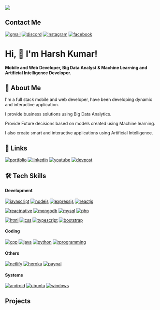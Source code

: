 
<img src="https://w0.peakpx.com/wallpaper/19/380/HD-wallpaper-code-once-code-developer-life-simple-tip.jpg"/>

## Contact Me

[![gmail](https://img.shields.io/badge/Gmail-D14836?style=for-the-badge&logo=gmail&logoColor=white)](mailto:harshkumar093@gmail.com)
[![discord](https://img.shields.io/badge/Discord-7289DA?style=for-the-badge&logo=discord&logoColor=white)](https://discord.gg/kSncXUxY48)
[![instagram](https://img.shields.io/badge/Instagram-E4405F?style=for-the-badge&logo=instagram&logoColor=white)](https://www.instagram.com/javascriptextreme/)
[![facebook](https://img.shields.io/badge/Facebook-1877F2?style=for-the-badge&logo=facebook&logoColor=white)](https://www.facebook.com/groups/2945235602398956)

# Hi, 👋 I'm Harsh Kumar!
#### Mobile and Web Developer, Big Data Analyst & Machine Learning and Artificial Intelligence Developer.


## 🚀 About Me
I'm a full stack mobile and web developer, have been developing dynamic and interactive application.

I provide business solutions using Big Data Analytics.

Provide Future decisions based on models created using Machine learning. 

I also create smart and interactive applications using Artificial Intelligence.


## 🔗 Links
[![portfolio](https://img.shields.io/badge/my_portfolio-FFF?style=for-the-badge&logo=ko-fi&logoColor=black)](https://harshkumar-portfolio.herokuapp.com/)
[![linkedin](https://img.shields.io/badge/linkedin-0A66C2?style=for-the-badge&logo=linkedin&logoColor=white)](https://www.linkedin.com/in/harsh-kumar-48a851196/)
[![youtube](https://img.shields.io/badge/YouTube-FF0000?style=for-the-badge&logo=youtube&logoColor=white)](https://www.youtube.com/channel/UCV0FcHjaMSBt8rMfOwEFNgQ)
[![devpost](https://badges.devpost-shields.com/get-badge?name=*&id=project-id&type=big-logo&style=flat-square)](https://devpost.com/harshkumar093?ref_content=user-portfolio&ref_feature=portfolio&ref_medium=global-nav)


## 🛠 Tech Skills
#### **Development**
[![javascript](https://img.shields.io/badge/JavaScript-323330?style=for-the-badge&logo=javascript&logoColor=F7DF1E)](https://www.javascript.com/)
[![nodejs](https://img.shields.io/badge/Node.js-43853D?style=for-the-badge&logo=node.js&logoColor=white)](https://nodejs.org/en/)
[![expressjs](https://img.shields.io/badge/Express.js-404D59?style=for-the-badge)](https://expressjs.com/)
[![reactjs](https://img.shields.io/badge/React-20232A?style=for-the-badge&logo=react&logoColor=61DAFB)](https://reactjs.org/)


[![reactnative](https://img.shields.io/badge/React_Native-20232A?style=for-the-badge&logo=react&logoColor=61DAFB)](https://reactnative.dev/)
[![mongodb](https://img.shields.io/badge/MongoDB-4EA94B?style=for-the-badge&logo=mongodb&logoColor=white)](https://www.mongodb.com/)
[![mysql](https://img.shields.io/badge/MySQL-00000F?style=for-the-badge&logo=mysql&logoColor=white)](https://www.mysql.com/)
[![php](https://img.shields.io/badge/PHP-777BB4?style=for-the-badge&logo=php&logoColor=white)](https://www.php.net/)

[![html](https://img.shields.io/badge/HTML5-E34F26?style=for-the-badge&logo=html5&logoColor=white)](https://www.w3schools.com/html/)
[![css](https://img.shields.io/badge/CSS3-1572B6?style=for-the-badge&logo=css3&logoColor=white)](https://developer.mozilla.org/en-US/docs/Web/CSS)
[![typescript](https://img.shields.io/badge/TypeScript-007ACC?style=for-the-badge&logo=typescript&logoColor=white)](https://www.typescriptlang.org/)
[![bootstrap](https://img.shields.io/badge/Bootstrap-563D7C?style=for-the-badge&logo=bootstrap&logoColor=white)](https://getbootstrap.com/)


#### **Coding** 
[![cpp](https://img.shields.io/badge/C%2B%2B-00599C?style=for-the-badge&logo=c%2B%2B&logoColor=white)](https://www.cplusplus.com/)
[![java](https://img.shields.io/badge/Java-ED8B00?style=for-the-badge&logo=java&logoColor=white)](https://www.java.com/en/)
[![python](https://img.shields.io/badge/Python-14354C?style=for-the-badge&logo=python&logoColor=white)](https://www.python.org/)
[![rprogramming](https://img.shields.io/badge/R-276DC3?style=for-the-badge&logo=r&logoColor=white)](https://www.tutorialspoint.com/r/index.htm)

#### **Others**
[![netlify](https://img.shields.io/badge/Netlify-00C7B7?style=for-the-badge&logo=netlify&logoColor=white)](https://www.netlify.com/)
[![heroku](https://img.shields.io/badge/Heroku-430098?style=for-the-badge&logo=heroku&logoColor=white)](https://www.heroku.com)
[![paypal](https://img.shields.io/badge/PayPal-00457C?style=for-the-badge&logo=paypal&logoColor=white)](https://www.paypal.com/in/webapps/mpp/home?kid=p39982204948)


#### **Systems**
[![android](https://img.shields.io/badge/Android-3DDC84?style=for-the-badge&logo=android&logoColor=white)](https://docs.microsoft.com/en-us/windows/dev-environment/javascript/react-native-for-android#:~:text=on%20Android%20devices.-,Overview,an%20understanding%20of%20JavaScript%20fundamentals.)
[![ubuntu](https://img.shields.io/badge/Ubuntu-E95420?style=for-the-badge&logo=ubuntu&logoColor=white)](https://ubuntu.com/)
[![windows](https://img.shields.io/badge/Windows-0078D6?style=for-the-badge&logo=windows&logoColor=white)](https://www.microsoft.com/en-in/windows)



## Projects
